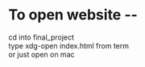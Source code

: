 # To open website -- 
cd into final_project         
type xdg-open index.html from term         
or just open on mac  


